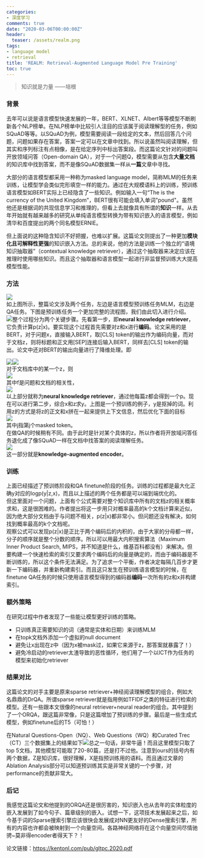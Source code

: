 ```yaml
---
categories:
- 深度学习
comments: true
date: "2020-03-06T00:00:00Z"
header:
  teaser: /assets/realm.png
tags:
- language model
- retrieval
title: 'REALM: Retrieval-Augmented Language Model Pre Training'
toc: true
---
```


> 知识就是力量
> ——培根

  
### 背景 
去年可以说是语言模型快速发展的一年，BERT、XLNET、Albert等等模型不断刷新各个NLP榜单。在NLP榜单中比较引人注目的应该属于阅读理解型的任务，例如SQuAD等等。以SQuAD为例，模型需要阅读一段给定的文本，然后回答几个问题，问题如果存在答案，答案一定可以在文章中找到。所以说虽然叫阅读理解，但其实和序列标注有点相像，是在给定序列中标出答案段。而这篇论文针对的问题叫开放领域问答（Open-domain QA），对于一个问题Q，模型需要从包含**大量文档**的知识库中找到答案，而不是像SQuAD数据集一样从**一篇**文章中寻找。  

大部分的语言模型都采用一种称为masked language model，简称MLM的任务来训练，让模型学会类似完形填空一样的能力。通过在大规模语料上的训练，预训练语言模型如BERT实际上已经隐含了一些知识。例如输入一句“The  is the currency of the United Kingdom”，BERT很有可能会填入单词"pound"。虽然他还是根据词的共现信息学习和推理的，但看上去就像具有所谓的**知识**一样。从去年开始就有越来越多的研究从单纯语言模型转换为带有知识嵌入的语言模型，例如清华和百度提出的两个同名模型ERNIE。  

但上面说的这种隐含知识不好把握，也难以扩展。这篇论文则提出了一种更加**模块化且可解释性更强**的知识嵌入方法。总的来说，他的方法是训练一个独立的“语境知识抽取器”（contextual knowledge retriever），通过这个抽取器来决定应该在推理时使用哪些知识。而且这个抽取器和语言模型一起进行非监督预训练大大提高模型性能。  

### 方法

![](https://mmbiz.qpic.cn/mmbiz_png/hGmVcYykAv1Uwe9qRqwpjxA3Fm9RFzr9ic8mZicDib9KYNnFPgGSZq10ibjk5IUT660u7n68Hda4QsdmXF0ml2OtFw/640?wx_fmt=png)  
如上图所示，整篇论文涉及两个任务，左边是语言模型预训练任务MLM，右边是QA任务。下图是预训练任务一个更加完整的流程图，我们由此切入进行介绍。  
![](https://mmbiz.qpic.cn/mmbiz_png/hGmVcYykAv1Uwe9qRqwpjxA3Fm9RFzr9ZvDiaic5vn2969gJcVdjIlBHVFtcicXic4QyRLicxQeuQ6IqXDIa854ss0w/640?wx_fmt=png)整个过程分为两个关键步骤。先看第一步，即**neural knowledge retriever**，它负责计算p\(z|x\)。要实现这个过程首先需要对z和x进行**编码**。论文采用的是BERT，对于问题x，直接输入BERT，取\[CLS\] token的输出作为编码向量，而对于文档z，则将标题和正文用\[SEP\]连接后输入BERT，同样去\[CLS\] token的输出。论文中还对BERT的输出向量进行了降维处理。即  
  
![](https://mmbiz.qpic.cn/mmbiz_png/hGmVcYykAv1Uwe9qRqwpjxA3Fm9RFzr9ZwxMQj3mFVKEG4Z6Uv2uVh2KnTLbC7RiadgrricdxRMbiasq7bSPUWajw/640?wx_fmt=gif)![](https://mmbiz.qpic.cn/mmbiz_png/hGmVcYykAv1Uwe9qRqwpjxA3Fm9RFzr9m3UnMeeW3g3tJtoMPKJ6L8SewYJpGaZF3uuq7xKg6hH5QaX4I9K01Q/640?wx_fmt=gif)  
对于文档库中的某一个z，则  
![](https://mmbiz.qpic.cn/mmbiz_png/hGmVcYykAv1Uwe9qRqwpjxA3Fm9RFzr9gtI2ytbVrMwRcGFwsWKxEPWhAnGv8dhVLgnGdVrr55qjrsYowiaUxSg/640?wx_fmt=gif)  
其中f是问题和文档的相关性，  
![](https://mmbiz.qpic.cn/mmbiz_png/hGmVcYykAv1Uwe9qRqwpjxA3Fm9RFzr9uJFEpn9YdNSkKNuYLzd7EQlrTJ2J1BpQFgWZRl5icv29AjN5Zywh6sQ/640?wx_fmt=gif)  
以上部分就称为**neural knowledge retriever**，通过他每篇z都会得到一个p。现在可以进行第二步，综合x和z求y。上图是一个预训练的例子，y是抠掉的词。利用z的方式是将z的正文和x拼在一起来提供上下文信息，然后优化下面的目标  
![](https://mmbiz.qpic.cn/mmbiz_png/hGmVcYykAv1Uwe9qRqwpjxA3Fm9RFzr9ysbnNvDpiaoM9Niaia6XhiauUIhPv6CvPB3P4zX4yhBhBDAfWCnaky4koA/640?wx_fmt=png)  
其中j指第j个masked token。  
在做QA的时候稍有不同。由于此时是针对某个具体的z，所以作者将开放域问答任务退化成了像SQuAD一样在文档中找答案的阅读理解任务。  
![](https://mmbiz.qpic.cn/mmbiz_png/hGmVcYykAv1Uwe9qRqwpjxA3Fm9RFzr9yrhTxctCqfN0CtUOxIon8z7cGyHHmXbpK70TUHs0cicOpEa9nByDQ3Q/640?wx_fmt=png)  
这一部分就是**knowledge-augmented encoder**。  
  
  
### 训练
上面已经描述了预训练阶段和QA finetune阶段的任务。训练的过程都是最大化正确y对应的logp\(y|z,x\)，而且以上描述的两个任务都是可以端到端优化的。  
但这里面对一个问题，上面有个公式需要对整个知识库中所有的文档z的相关概率求和，这是很困难的。作者提出将这一步用只对概率最高的k个文档计算来近似，因为绝大部分文档由于与问题不相关，p\(z|x\)都非常小。但问题还没有解决，如何找到概率最高的k个文档呢。  
观察公式可以发现p(z|x)是正比于两个编码后的内积的，由于大家的分母都一样，分子的顺序就是整个分数的顺序。所以可以用最大内积搜索算法（Maximum Inner Product Search, MIPS，并不知道是什么，维基百科都没有）来解决。但要构建一个快速检索的索引又要求两个编码后的向量是确定的，而由于编码器是不断训练的，所以这个条件无法满足。为了追求一个平衡，作者决定每隔几百步才更新一下编码器，并重新构建索引。而且这只发生在预训练语言模型的时候，在finetune QA任务的时候只使用语言模型得到的编码器**编码**一次所有的z和x并构建索引。  

  
### 额外策略
在研究过程中作者发现了一些能让模型更好训练的策略。

- 只训练真正需要知识的词（通常是实体和日期）来训练MLM
- 在topk文档外添加一个虚拟的null document
- 避免让x出现在z中（因为x被mask过，如果它来源于z，那答案就暴露了！）
- 避免冷启动的retriever太渣导致的恶性循环，他们用了一个以ICT作为任务的模型来初始化retriever
  
### 结果对比
这篇论文的对手主要是原来sparse retriever+神经阅读理解模型的组合，例如大名鼎鼎的DrQA。所谓sparse retriever就是指用例如TFIDF之类的特征进行检索的模型。还有一些跟本文很像的neural retriever+neural reader的组合。其中提到了一个ORQA，跟这篇非常像，只是这篇增加了预训练的步骤。最后是一些生成式模型，例如finetune后的T5（可怕！）  
  
在Natural Questions-Open（NQ）、Web Questions（WQ）和Curated Trec（CT）三个数据集上的结果如下![](https://mmbiz.qpic.cn/mmbiz_png/hGmVcYykAv1Uwe9qRqwpjxA3Fm9RFzr9j1NcSDYdKgsTba5ZJYWmSE2QXTwEc1O5ay27zRjy6NIPZuT7rs8QcQ/640?wx_fmt=png)总之一句话，非常牛逼！而且这里模型只取了top 5文档，其他模型可能取了20-80篇，还是打不过他。注意到ours的括号内有两个数据，Z是知识库，很好理解，X是指预训练用的语料。而且通过文章的Ablation Analysis部分可以知道预训练其实是非常关键的一个步骤，对performance的贡献非常大。  

  
### 后记 
我感觉这篇论文和他提到的ORQA还是很厉害的，知识嵌入也从去年的实体粒度的嵌入发展到了如今句子、篇章级别的嵌入。试想一下，这项技术发展起来之后，如今基于词的Sparse搜索引擎应该很快会发展成对NN更友好的Dense搜索引擎，所有的内容也许都会被映射到一个向量空间。各路神经网络将在这个向量空间尽情驰骋\~莫非得encoder者得天下？！  


论文链接：https://kentonl.com/pub/gltpc.2020.pdf